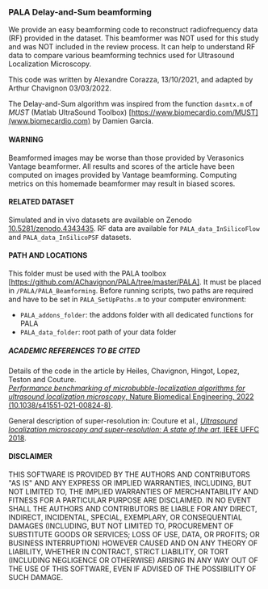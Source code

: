 ### PALA Delay-and-Sum beamforming

We provide an easy beamforming code to reconstruct radiofrequency data (RF) provided in the dataset. This beamformer was NOT used for this study and was NOT included in the review process.
It can help to understand RF data to compare various beamforming technics used for Ultrasound Localization Microscopy.

This code was written by Alexandre Corazza, 13/10/2021, and adapted by Arthur Chavignon 03/03/2022.

The Delay-and-Sum algorithm was inspired from the function `dasmtx.m` of _MUST_ (Matlab UltraSound Toolbox) [https://www.biomecardio.com/MUST](www.biomecardio.com) by Damien Garcia.

#### WARNING
Beamformed images may be worse than those provided by Verasonics Vantage beamformer.
All results and scores of the article have been computed on images provided by Vantage beamforming. Computing metrics on this homemade beamformer may result in biased scores.

#### RELATED DATASET
Simulated and in vivo datasets are available on Zenodo [10.5281/zenodo.4343435](https://doi.org/10.5281/zenodo.4343435).
RF data are available for `PALA_data_InSilicoFlow` and `PALA_data_InSilicoPSF` datasets.

#### PATH AND LOCATIONS
This folder must be used with the PALA toolbox [https://github.com/AChavignon/PALA/tree/master/PALA].
It must be placed in `/PALA/PALA_Beamforming`.
Before running scripts, two paths are required and have to be set in `PALA_SetUpPaths.m` to your computer environment:
- `PALA_addons_folder`: the addons folder with all dedicated functions for PALA
- `PALA_data_folder`: root path of your data folder

##### ACADEMIC REFERENCES TO BE CITED
Details of the code in the article by Heiles, Chavignon, Hingot, Lopez, Teston and Couture.  
[*Performance benchmarking of microbubble-localization algorithms for ultrasound localization microscopy*, Nature Biomedical Engineering, 2022 (10.1038/s41551-021-00824-8)](https://www.nature.com/articles/s41551-021-00824-8).

General description of super-resolution in: Couture et al., [*Ultrasound localization microscopy and super-resolution: A state of the art*, IEEE UFFC 2018](https://doi.org/10.1109/TUFFC.2018.2850811).

#### DISCLAIMER
THIS SOFTWARE IS PROVIDED BY THE AUTHORS AND CONTRIBUTORS "AS IS" AND ANY EXPRESS OR IMPLIED WARRANTIES, INCLUDING, BUT NOT LIMITED TO, THE IMPLIED WARRANTIES OF MERCHANTABILITY AND FITNESS FOR A PARTICULAR PURPOSE ARE DISCLAIMED. IN NO EVENT SHALL THE AUTHORS AND CONTRIBUTORS BE LIABLE FOR ANY DIRECT, INDIRECT, INCIDENTAL, SPECIAL, EXEMPLARY, OR CONSEQUENTIAL DAMAGES (INCLUDING, BUT NOT LIMITED TO, PROCUREMENT OF SUBSTITUTE GOODS OR SERVICES; LOSS OF USE, DATA, OR PROFITS; OR BUSINESS INTERRUPTION) HOWEVER CAUSED AND ON ANY THEORY OF LIABILITY, WHETHER IN CONTRACT, STRICT LIABILITY, OR TORT (INCLUDING NEGLIGENCE OR OTHERWISE) ARISING IN ANY WAY OUT OF THE USE OF THIS SOFTWARE, EVEN IF ADVISED OF THE POSSIBILITY OF SUCH DAMAGE.
